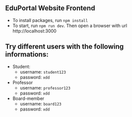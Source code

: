 ## EduPortal Website Frontend

- To install packages, run `npm install`
- To start, run `npm run dev`. Then open a browser with url http://localhost:3000

## Try different users with the following informations:

- Student:
  - username: `student123`
  - password: `xdd`
- Professor
  - username: `professor123`
  - password: `xdd`
- Board-member
  - username: `board123`
  - password: `xdd`
